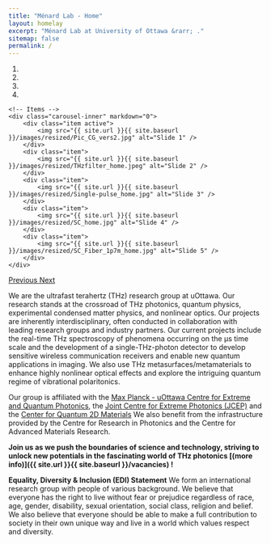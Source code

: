 ```yaml
---
title: "Ménard Lab - Home"
layout: homelay
excerpt: "Ménard Lab at University of Ottawa &rarr; ."
sitemap: false
permalink: /
---
```





<div markdown="0" id="carousel" class="carousel slide" data-ride="carousel" data-interval="4000" data-pause="hover" >
    <!-- Menu -->
    <ol class="carousel-indicators">
        <li data-target="#carousel" data-slide-to="0" class="active"></li>
        <li data-target="#carousel" data-slide-to="1"></li>
        <li data-target="#carousel" data-slide-to="2"></li>
        <li data-target="#carousel" data-slide-to="3"></li>
    </ol>

    <!-- Items -->
    <div class="carousel-inner" markdown="0">
        <div class="item active">
            <img src="{{ site.url }}{{ site.baseurl }}/images/resized/Pic_CG_vers2.jpg" alt="Slide 1" />
        </div>
        <div class="item">
            <img src="{{ site.url }}{{ site.baseurl }}/images/resized/THzfilter_home.jpeg" alt="Slide 2" />
        </div>
        <div class="item">
            <img src="{{ site.url }}{{ site.baseurl }}/images/resized/Single-pulse_home.jpg" alt="Slide 3" />
        </div>
        <div class="item">
            <img src="{{ site.url }}{{ site.baseurl }}/images/resized/SC_home.jpg" alt="Slide 4" />
        </div>
        <div class="item">
            <img src="{{ site.url }}{{ site.baseurl }}/images/resized/SC_Fiber_1p7m_home.jpg" alt="Slide 5" />
        </div>
    </div>
  <a class="left carousel-control" href="#carousel" role="button" data-slide="prev">
    <span class="glyphicon glyphicon-chevron-left" aria-hidden="true"></span>
    <span class="sr-only">Previous</span>
  </a>
  <a class="right carousel-control" href="#carousel" role="button" data-slide="next">
    <span class="glyphicon glyphicon-chevron-right" aria-hidden="true"></span>
    <span class="sr-only">Next</span>
  </a>
</div>

We are the ultrafast terahertz (THz) research group at uOttawa.
Our research stands at the crossroad of THz photonics, quantum physics, experimental condensed matter physics, and nonlinear optics. Our projects are inherently interdisciplinary, often conducted in collaboration with leading research groups and industry partners. Our current projects include the real-time THz spectroscopy of phenomena occurring on the µs time scale and the development of a single-THz-photon detector to develop sensitive wireless communication receivers and enable new quantum applications in imaging. We also use THz metasurfaces/metamaterials to enhance highly nonlinear optical effects and explore the intriguing quantum regime of vibrational polaritonics. 

Our group is affiliated with the [Max Planck - uOttawa Centre for Extreme and Quantum Photonics](https://www.uottawa.ca/research-innovation/), the [Joint Centre for Extreme Photonics (JCEP)](https://extremephotonics.com/) and the [Center for Quantum 2D Materials](https://qc2dm.physics.uottawa.ca/) We also benefit from the infrastructure provided by the Centre for Research in Photonics and the Centre for Advanced Materials Research.

**Join us as we push the boundaries of science and technology, striving to unlock new potentials in the fascinating world of THz photonics [(more info)]({{ site.url }}{{ site.baseurl }}/vacancies) !**

**Equality, Diversity & Inclusion (EDI) Statement**
We form an international research group with people of various background. We believe that everyone has the right to live without fear or prejudice regardless of race, age, gender, disability, sexual orientation, social class, religion and belief. We also believe that everyone should be able to make a full contribution to society in their own unique way and live in a world which values respect and diversity.
